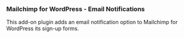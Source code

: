 ### Mailchimp for WordPress - Email Notifications

This add-on plugin adds an email notification option to Mailchimp for WordPress its sign-up forms.